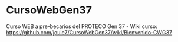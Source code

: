 # CursoWebGen37
Curso WEB a pre-becarios del PROTECO Gen 37 - 
Wiki curso: https://github.com/joule7/CursoWebGen37/wiki/Bienvenido-CWG37
